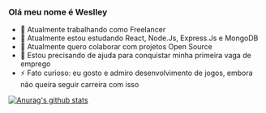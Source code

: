 ### Olá meu nome é Weslley


- 🔭 Atualmente trabalhando como Freelancer
- 🌱 Atualmente estou estudando React, Node.Js, Express.Js e MongoDB
- 👯 Atualmente quero colaborar com projetos Open Source
- 🤔 Estou precisando de ajuda para conquistar minha primeira vaga de emprego
- ⚡ Fato curioso: eu gosto e admiro desenvolvimento de jogos, embora não queira seguir carreira com isso

[![Anurag's github stats](https://github-readme-stats.vercel.app/api?username=weslley-stein&show_icons=true&theme=radical)](https://github.com/anuraghazra/github-readme-stats)

